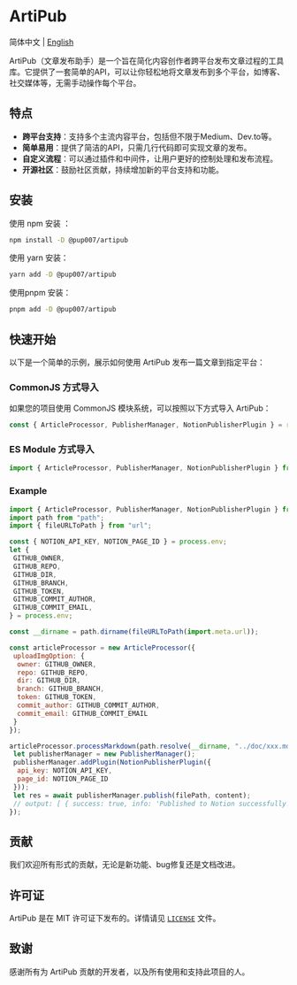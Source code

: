 # ArtiPub
简体中文 | [English](./README.md)

ArtiPub（文章发布助手）是一个旨在简化内容创作者跨平台发布文章过程的工具库。它提供了一套简单的API，可以让你轻松地将文章发布到多个平台，如博客、社交媒体等，无需手动操作每个平台。

## 特点

- **跨平台支持**：支持多个主流内容平台，包括但不限于Medium、Dev.to等。
- **简单易用**：提供了简洁的API，只需几行代码即可实现文章的发布。
- **自定义流程**：可以通过插件和中间件，让用户更好的控制处理和发布流程。
- **开源社区**：鼓励社区贡献，持续增加新的平台支持和功能。

## 安装

使用 npm 安装 ：

```bash
npm install -D @pup007/artipub
```

使用 yarn 安装：

```bash
yarn add -D @pup007/artipub
```

使用pnpm 安装：

```bash
pnpm add -D @pup007/artipub
```

## 快速开始

以下是一个简单的示例，展示如何使用 ArtiPub 发布一篇文章到指定平台：

### CommonJS 方式导入

如果您的项目使用 CommonJS 模块系统，可以按照以下方式导入 ArtiPub：

```javascript
const { ArticleProcessor, PublisherManager, NotionPublisherPlugin } = require('@pup007/artipub');
```

### ES Module 方式导入

```javascript
import { ArticleProcessor, PublisherManager, NotionPublisherPlugin } from "@pup007/artipub"
```

### Example

```js
import { ArticleProcessor, PublisherManager, NotionPublisherPlugin } from "@pup007/artipub"
import path from "path";
import { fileURLToPath } from "url";

const { NOTION_API_KEY, NOTION_PAGE_ID } = process.env;
let {
 GITHUB_OWNER,
 GITHUB_REPO,
 GITHUB_DIR,
 GITHUB_BRANCH,
 GITHUB_TOKEN,
 GITHUB_COMMIT_AUTHOR,
 GITHUB_COMMIT_EMAIL,
} = process.env;

const __dirname = path.dirname(fileURLToPath(import.meta.url));

const articleProcessor = new ArticleProcessor({
 uploadImgOption: {
  owner: GITHUB_OWNER,
  repo: GITHUB_REPO,
  dir: GITHUB_DIR,
  branch: GITHUB_BRANCH,
  token: GITHUB_TOKEN,
  commit_author: GITHUB_COMMIT_AUTHOR,
  commit_email: GITHUB_COMMIT_EMAIL
 }
});

articleProcessor.processMarkdown(path.resolve(__dirname, "../doc/xxx.md")).then(async ({ filePath, content }) => {
 let publisherManager = new PublisherManager();
 publisherManager.addPlugin(NotionPublisherPlugin({
  api_key: NOTION_API_KEY,
  page_id: NOTION_PAGE_ID
 }));
 let res = await publisherManager.publish(filePath, content);
 // output: [ { success: true, info: 'Published to Notion successfully!' } ]
});

```

## 贡献

我们欢迎所有形式的贡献，无论是新功能、bug修复还是文档改进。

## 许可证

ArtiPub 是在 MIT 许可证下发布的。详情请见 [`LICENSE`](./LICENSE) 文件。

## 致谢

感谢所有为 ArtiPub 贡献的开发者，以及所有使用和支持此项目的人。

